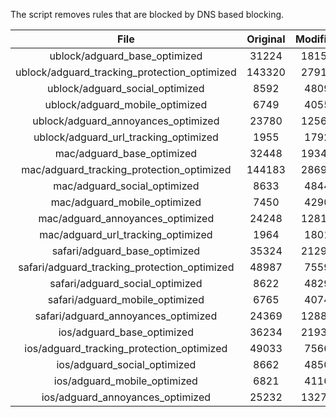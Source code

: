 The script removes rules that are blocked by DNS based blocking.


| File | Original | Modified |
|:----:|:-----:|:-----:|
| ublock/adguard_base_optimized | 31224 | 18159 |
| ublock/adguard_tracking_protection_optimized | 143320 | 27913 |
| ublock/adguard_social_optimized | 8592 | 4809 |
| ublock/adguard_mobile_optimized | 6749 | 4055 |
| ublock/adguard_annoyances_optimized | 23780 | 12567 |
| ublock/adguard_url_tracking_optimized | 1955 | 1792 |
| mac/adguard_base_optimized | 32448 | 19349 |
| mac/adguard_tracking_protection_optimized | 144183 | 28696 |
| mac/adguard_social_optimized | 8633 | 4844 |
| mac/adguard_mobile_optimized | 7450 | 4290 |
| mac/adguard_annoyances_optimized | 24248 | 12811 |
| mac/adguard_url_tracking_optimized | 1964 | 1801 |
| safari/adguard_base_optimized | 35324 | 21294 |
| safari/adguard_tracking_protection_optimized | 48987 | 7559 |
| safari/adguard_social_optimized | 8622 | 4829 |
| safari/adguard_mobile_optimized | 6765 | 4074 |
| safari/adguard_annoyances_optimized | 24369 | 12882 |
| ios/adguard_base_optimized | 36234 | 21935 |
| ios/adguard_tracking_protection_optimized | 49033 | 7566 |
| ios/adguard_social_optimized | 8662 | 4850 |
| ios/adguard_mobile_optimized | 6821 | 4116 |
| ios/adguard_annoyances_optimized | 25232 | 13276 |